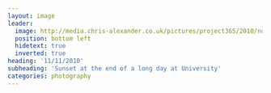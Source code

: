 ```yaml
---
layout: image
leader:
  image: http://media.chris-alexander.co.uk/pictures/project365/2010/nov/11/111110.jpg
  position: bottom left
  hidetext: true
  inverted: true
heading: '11/11/2010'
subheading: 'Sunset at the end of a long day at University'
categories: photography
---
```

